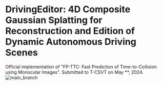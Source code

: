# DrivingEditor: 4D Composite Gaussian Splatting for Reconstruction and Edition of Dynamic Autonomous Driving Scenes
Official implementation of "FP-TTC: Fast Prediction of Time-to-Collision using Monocular Images". Submitted to T-CSVT on May **, 2024.
![main_branch](https://github.com/user-attachments/assets/1ac56b1d-f68d-4c28-abe7-b77c92dae527)
